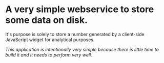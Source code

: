A very simple webservice to store some data on disk.
===

It's purpose is solely to store a number generated by a client-side JavaScript widget for analytical purposes.

*This application is intentionally very simple because there is little time to build it and it needs to perform very well.*
